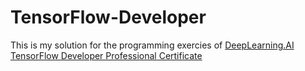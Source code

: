 # TensorFlow-Developer
This is my solution for the programming exercies of [DeepLearning.AI TensorFlow Developer Professional Certificate](https://www.coursera.org/professional-certificates/tensorflow-in-practice)
